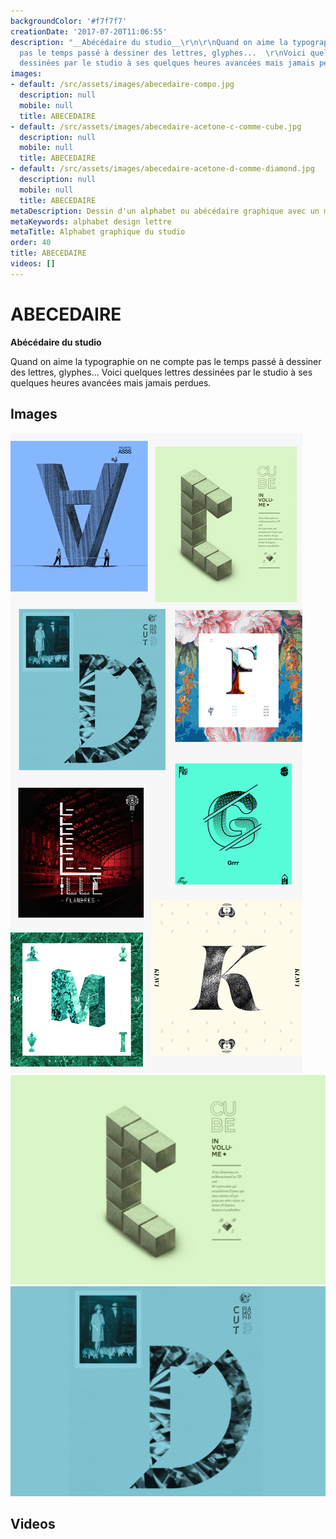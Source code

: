 ```yaml
---
backgroundColor: '#f7f7f7'
creationDate: '2017-07-20T11:06:55'
description: "__Abécédaire du studio__\r\n\r\nQuand on aime la typographie on ne compte
  pas le temps passé à dessiner des lettres, glyphes...  \r\nVoici quelques lettres
  dessinées par le studio à ses quelques heures avancées mais jamais perdues.  "
images:
- default: /src/assets/images/abecedaire-compo.jpg
  description: null
  mobile: null
  title: ABECEDAIRE
- default: /src/assets/images/abecedaire-acetone-c-comme-cube.jpg
  description: null
  mobile: null
  title: ABECEDAIRE
- default: /src/assets/images/abecedaire-acetone-d-comme-diamond.jpg
  description: null
  mobile: null
  title: ABECEDAIRE
metaDescription: Dessin d'un alphabet ou abécédaire graphique avec un mot une lettre
metaKeywords: alphabet design lettre
metaTitle: Alphabet graphique du studio
order: 40
title: ABECEDAIRE
videos: []
---
```


# ABECEDAIRE

__Abécédaire du studio__

Quand on aime la typographie on ne compte pas le temps passé à dessiner des lettres, glyphes...
Voici quelques lettres dessinées par le studio à ses quelques heures avancées mais jamais perdues.

## Images

![ABECEDAIRE](/src/assets/images/abecedaire-compo.jpg)
![ABECEDAIRE](/src/assets/images/abecedaire-acetone-c-comme-cube.jpg)
![ABECEDAIRE](/src/assets/images/abecedaire-acetone-d-comme-diamond.jpg)

## Videos
